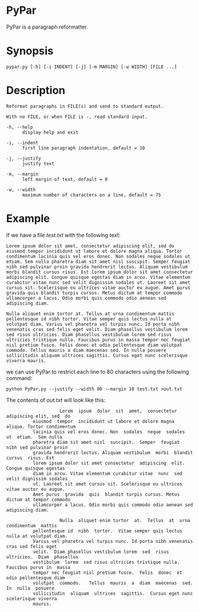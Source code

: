 # PyPar
PyPar is a paragraph reformatter.

# Synopsis
    pypar.py [-h] [-i INDENT] [-j] [-m MARGIN] [-w WIDTH] [FILE ...]

# Description
    Reformat paragraphs in FILE(s) and send to standard output.
    
    With no FILE, or when FILE is -, read standard input.

    -h, --help
          display help and exit
          
    -i, --indent
          first line paragraph indentation, default = 10
    
    -j, --justify
          justify text
          
    -m, --margin
          left margin of text, default = 0
          
    -w, --width
          maximum number of characters on a line, default = 75

# Example

If we have a file _test.txt_ with the following text:

```
Lorem ipsum dolor sit amet, consectetur adipiscing elit, sed do eiusmod tempor incididunt ut labore et dolore magna aliqua. Tortor condimentum lacinia quis vel eros donec. Non sodales neque sodales ut etiam. Sem nulla pharetra diam sit amet nisl suscipit. Semper feugiat nibh sed pulvinar proin gravida hendrerit lectus. Aliquam vestibulum morbi blandit cursus risus. Est lorem ipsum dolor sit amet consectetur adipiscing elit. Congue quisque egestas diam in arcu. Vitae elementum curabitur vitae nunc sed velit dignissim sodales ut. Laoreet sit amet cursus sit. Scelerisque eu ultrices vitae auctor eu augue. Amet purus gravida quis blandit turpis cursus. Metus dictum at tempor commodo ullamcorper a lacus. Odio morbi quis commodo odio aenean sed adipiscing diam.

Nulla aliquet enim tortor at. Tellus at urna condimentum mattis pellentesque id nibh tortor. Vitae semper quis lectus nulla at volutpat diam. Varius vel pharetra vel turpis nunc. Id porta nibh venenatis cras sed felis eget velit. Diam phasellus vestibulum lorem sed risus ultricies. Diam phasellus vestibulum lorem sed risus ultricies tristique nulla. Faucibus purus in massa tempor nec feugiat nisl pretium fusce. Felis donec et odio pellentesque diam volutpat commodo. Tellus mauris a diam maecenas sed. In nulla posuere sollicitudin aliquam ultrices sagittis. Cursus eget nunc scelerisque viverra mauris.
```

we can use PyPar to restrict each line to 80 characters using the following command:
```
python PyPar.py --justify --width 80 --margin 10 test.txt >out.txt
```

The contents of _out.txt_ will look like this:

```
                    Lorem  ipsum  dolor  sit  amet,  consectetur  adipiscing elit, sed  do
          eiusmod  tempor  incididunt ut labore et dolore magna aliqua. Tortor condimentum
          lacinia quis vel eros donec. Non  sodales  neque  sodales  ut  etiam.  Sem nulla
          pharetra diam sit amet nisl  suscipit.  Semper  feugiat  nibh sed pulvinar proin
          gravida hendrerit lectus. Aliquam vestibulum  morbi  blandit  cursus  risus. Est
          lorem ipsum dolor sit amet consectetur  adipiscing  elit. Congue quisque egestas
          diam in arcu. Vitae elementum curabitur vitae  nunc  sed velit dignissim sodales
          ut. Laoreet sit amet cursus sit. Scelerisque eu ultrices  vitae auctor eu augue.
          Amet purus  gravida  quis  blandit turpis cursus. Metus dictum at tempor commodo
          ullamcorper a lacus. Odio morbi quis commodo odio aenean sed adipiscing diam. 

                    Nulla  aliquet enim tortor  at.  Tellus  at  urna  condimentum  mattis
          pellentesque id  nibh  tortor.  Vitae semper quis lectus nulla at volutpat diam.
          Varius vel pharetra vel turpis nunc. Id porta nibh venenatis cras sed felis eget
          velit.  Diam phasellus vestibulum lorem  sed  risus  ultricies.  Diam  phasellus
          vestibulum  lorem  sed risus ultricies tristique nulla. Faucibus purus in  massa
          tempor nec feugiat nisl pretium fusce.  Felis  donec  et  odio pellentesque diam
          volutpat  commodo.   Tellus  mauris  a  diam  maecenas  sed.  In  nulla  posuere
          sollicitudin  aliquam  ultrices  sagittis.  Cursus eget nunc scelerisque viverra
          mauris.
```
